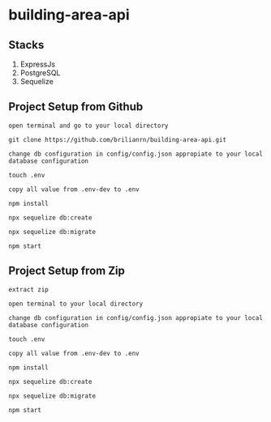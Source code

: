 # building-area-api

## Stacks

1. ExpressJs
2. PostgreSQL
3. Sequelize

## Project Setup from Github

```
open terminal and go to your local directory
```

```
git clone https://github.com/brilianrn/building-area-api.git
```

```
change db configuration in config/config.json appropiate to your local database configuration
```

```
touch .env
```

```
copy all value from .env-dev to .env
```

```
npm install
```

```
npx sequelize db:create
```

```
npx sequelize db:migrate
```

```
npm start
```

## Project Setup from Zip

```
extract zip
```

```
open terminal to your local directory
```

```
change db configuration in config/config.json appropiate to your local database configuration
```

```
touch .env
```

```
copy all value from .env-dev to .env
```

```
npm install
```

```
npx sequelize db:create
```

```
npx sequelize db:migrate
```

```
npm start
```
